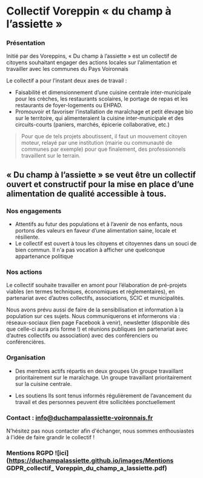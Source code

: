 # Collectif Voreppin « du champ à l’assiette »

### Présentation

Initié par des Voreppins, « Du champ à l’assiette » est un collectif de citoyens souhaitant engager des actions locales sur l’alimentation et travailler avec les communes du Pays Voironnais 

Le collectif a pour l’instant deux axes de travail : 
* Faisabilité et dimensionnement d’une cuisine centrale inter-municipale pour les crèches, les restaurants scolaires, le portage de repas et les restaurants de foyer-logements ou EHPAD.
* Promouvoir et favoriser l’installation de maraîchage et petit élevage bio sur le territoire, qui alimenteraient la cuisine inter-municipale et des circuits-courts (paniers, marchés, épicerie collaborative, etc.)

> Pour que de tels projets aboutissent, il faut un mouvement citoyen moteur, relayé par une institution (mairie ou communauté de communes par exemple) pour que finalement, des professionnels travaillent sur le terrain.

## « Du champ à l’assiette » se veut être un collectif ouvert et constructif pour la mise en place d’une alimentation de qualité accessible à tous. 
 
### Nos engagements
* Attentifs au futur des populations et à l’avenir de nos enfants, nous portons des valeurs en faveur d’une alimentation saine, locale et résiliente.
* Le collectif est ouvert à tous les citoyens et citoyennes dans un souci de bien commun. Il n'a pas vocation à afficher une quelconque appartenance politique

### Nos actions
Le collectif souhaite travailler en amont pour l’élaboration de pré-projets viables (en termes techniques, économiques et réglementaires), en partenariat avec d’autres collectifs, associations, SCIC et municipalités.

Nous avons prévu aussi de faire de la sensibilisation et information à la population sur ces sujets. Nous communiquerons et informerons via : réseaux-sociaux (lien page Facebook à venir), newsletter (disponible dès que celle-ci aura pris forme !) et réunions publiques (en partenariat avec d’autres collectifs ou association) avec des conférenciers ou conférencières.


### Organisation
 
* Des membres actifs répartis en deux groupes
Un groupe travaillant prioritairement sur le maraîchage.
Un groupe travaillant prioritairement sur la cuisine centrale.

* Les soutiens
Ils sont tenus informés régulièrement de l’avancement du travail et des personnes peuvent être sollicitées ponctuellement

 
### Contact : <info@duchampalassiette-voironnais.fr>
N’hésitez pas nous contacter afin d'échanger, nous sommes enthousiastes à l'idée de faire grandir le collectif !

### Mentions RGPD ![ici](https://duchampalassiette.github.io/images/Mentions GDPR_collectif_ Voreppin_du_champ_a_lassiette.pdf)
